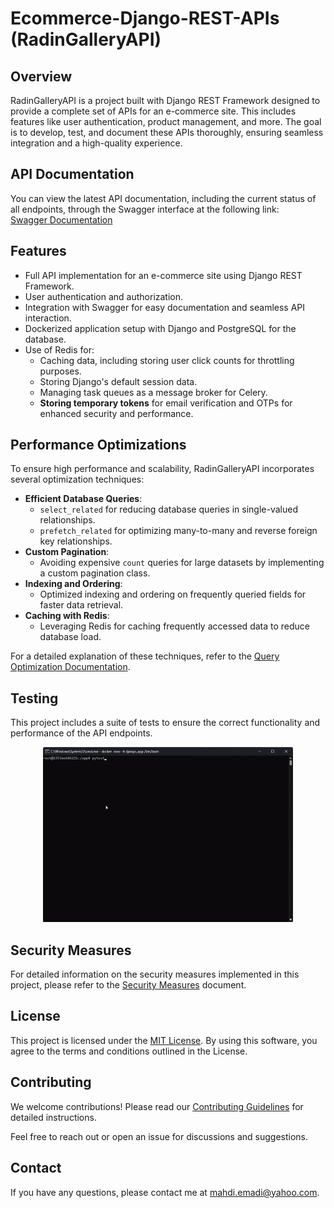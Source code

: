 # Ecommerce-Django-REST-APIs (RadinGalleryAPI)

## Overview
RadinGalleryAPI is a project built with Django REST Framework designed to provide a complete set of APIs for an e-commerce site. This includes features like user authentication, product management, and more. The goal is to develop, test, and document these APIs thoroughly, ensuring seamless integration and a high-quality experience.

## API Documentation
You can view the latest API documentation, including the current status of all endpoints, through the Swagger interface at the following link:  
[Swagger Documentation](https://mhdemd.github.io/Ecommerce-Django-REST-APIs/)

## Features
- Full API implementation for an e-commerce site using Django REST Framework.
- User authentication and authorization.
- Integration with Swagger for easy documentation and seamless API interaction.
- Dockerized application setup with Django and PostgreSQL for the database.
- Use of Redis for:
  - Caching data, including storing user click counts for throttling purposes.
  - Storing Django's default session data.
  - Managing task queues as a message broker for Celery.
  - **Storing temporary tokens** for email verification and OTPs for enhanced security and performance.

## Performance Optimizations
To ensure high performance and scalability, RadinGalleryAPI incorporates several optimization techniques:

- **Efficient Database Queries**:
  - `select_related` for reducing database queries in single-valued relationships.
  - `prefetch_related` for optimizing many-to-many and reverse foreign key relationships.
- **Custom Pagination**:
  - Avoiding expensive `count` queries for large datasets by implementing a custom pagination class.
- **Indexing and Ordering**:
  - Optimized indexing and ordering on frequently queried fields for faster data retrieval.
- **Caching with Redis**:
  - Leveraging Redis for caching frequently accessed data to reduce database load.

For a detailed explanation of these techniques, refer to the [Query Optimization Documentation](docs/md-file/query_optimization.md).

## Testing

This project includes a suite of tests to ensure the correct functionality and performance of the API endpoints.

<p align="center">
  <img src="docs/assets/pytest.gif" alt="Demo" width="400" />
</p>


## Security Measures
For detailed information on the security measures implemented in this project, please refer to the [Security Measures](docs/md-file/security.md) document.

## License
This project is licensed under the [MIT License](./LICENSE.md). By using this software, you agree to the terms and conditions outlined in the License.

## Contributing
We welcome contributions! Please read our [Contributing Guidelines](./CONTRIBUTING.md) for detailed instructions.

Feel free to reach out or open an issue for discussions and suggestions.

## Contact
If you have any questions, please contact me at [mahdi.emadi@yahoo.com](mailto:mahdi.emadi@yahoo.com).
